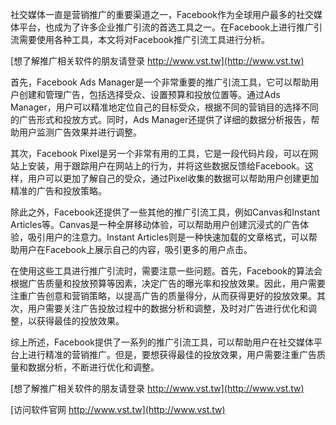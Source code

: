 社交媒体一直是营销推广的重要渠道之一，Facebook作为全球用户最多的社交媒体平台，也成为了许多企业推广引流的首选工具之一。在Facebook上进行推广引流需要使用各种工具，本文将对Facebook推广引流工具进行分析。

[想了解推广相关软件的朋友请登录 http://www.vst.tw](http://www.vst.tw)

首先，Facebook Ads Manager是一个非常重要的推广引流工具，它可以帮助用户创建和管理广告，包括选择受众、设置预算和投放位置等。通过Ads Manager，用户可以精准地定位自己的目标受众，根据不同的营销目的选择不同的广告形式和投放方式。同时，Ads Manager还提供了详细的数据分析报告，帮助用户监测广告效果并进行调整。

其次，Facebook Pixel是另一个非常有用的工具，它是一段代码片段，可以在网站上安装，用于跟踪用户在网站上的行为，并将这些数据反馈给Facebook。这样，用户可以更加了解自己的受众，通过Pixel收集的数据可以帮助用户创建更加精准的广告和投放策略。

除此之外，Facebook还提供了一些其他的推广引流工具，例如Canvas和Instant Articles等。Canvas是一种全屏移动体验，可以帮助用户创建沉浸式的广告体验，吸引用户的注意力。Instant Articles则是一种快速加载的文章格式，可以帮助用户在Facebook上展示自己的内容，吸引更多的用户点击。

在使用这些工具进行推广引流时，需要注意一些问题。首先，Facebook的算法会根据广告质量和投放预算等因素，决定广告的曝光率和投放效果。因此，用户需要注重广告创意和营销策略，以提高广告的质量得分，从而获得更好的投放效果。其次，用户需要关注广告投放过程中的数据分析和调整，及时对广告进行优化和调整，以获得最佳的投放效果。

综上所述，Facebook提供了一系列的推广引流工具，可以帮助用户在社交媒体平台上进行精准的营销推广。但是，要想获得最佳的投放效果，用户需要注重广告质量和数据分析，不断进行优化和调整。

[想了解推广相关软件的朋友请登录 http://www.vst.tw](http://www.vst.tw)


[访问软件官网 http://www.vst.tw](http://www.vst.tw)
